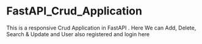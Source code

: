 # FastAPI_Crud_Application
This is a responsive Crud Application in FastAPI . Here We can Add, Delete, Search &amp; Update and User also registered and login here 

